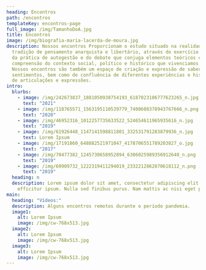 ```yaml
---
heading: Encontros
path: /encontros
templateKey: encontros-page
full_image: /img/TamanhoDoA.jpg
title: Encontros
image: /img/biografia-maria-lacerda-de-moura.jpg
description: Nossos encontros Proporcionam o estudo situado na realidade da
  tradição de pensamento anarquista e libertário, através do exercício contínuo
  da prática de autogestão e do debate que conjuga elementos teóricos com a
  compreensão do contexto social, político e histórico que vivenciamos hoje.
  Nossos encontros são também um espaço de criação e expressão de saberes e
  sentimentos, bem como de confluência de diferentes experiências e histórias,
  de articulações e expressões.
intro:
  blurbs:
    - image: /img/242673837_1881050938754193_6187023106777623265_n.jpg
      text: "2021"
    - image: /img/118765571_1563195110539779_7400608378943767666_n.png
      text: "2020"
    - image: /img/46952316_1012257735633522_524654611965935616_n.jpg
      text: "2019"
    - image: /img/61926448_1147141598811801_332531791283879936_n.jpg
      text: Lorem Ipsum
    - image: /img/17191860_648882521971047_4178706551789203827_o.jpg
      text: "2017"
    - image: /img/70477382_1245730658952894_6306025989356912640_n.png
      text: "2019"
    - image: /img/69909732_1222319411294019_2332212862870618112_n.png
      text: "2019"
  heading: n
  description: Lorem ipsum dolor sit amet, consectetur adipiscing elit. Donec ac
    efficitur ipsum. Nulla sed finibus purus. Nam mattis ac nisi eget pharetra.
main:
  heading: "Vídeos:"
  description: Alguns encontros remotos durante o período pandemia.
  image1:
    alt: Lorem Ipsum
    image: /img/cw-768x513.jpg
  image2:
    alt: Lorem Ipsum
    image: /img/cw-768x513.jpg
  image3:
    alt: Lorem Ipsum
    image: /img/cw-768x513.jpg
---
```

